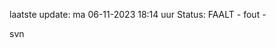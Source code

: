 laatste update: 
ma 06-11-2023 18:14   uur 
Status: FAALT - fout - 
<div class="service R">svn</div>